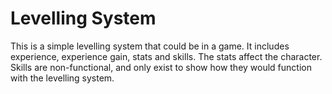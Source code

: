 # Levelling System

This is a simple levelling system that could be in a game. It includes experience, experience gain, stats and skills.
The stats affect the character. Skills are non-functional, and only exist to show how they would function with the levelling system.
